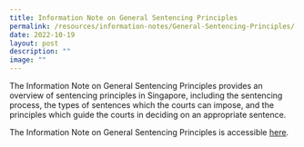 ```yaml
---
title: Information Note on General Sentencing Principles
permalink: /resources/information-notes/General-Sentencing-Principles/
date: 2022-10-19
layout: post
description: ""
image: ""
---
```



The Information Note on General Sentencing Principles provides an overview of sentencing principles in Singapore, including the sentencing process, the types of sentences which the courts can impose, and the principles which guide the courts in deciding on an appropriate sentence.

The Information Note on General Sentencing Principles is accessible [here](/files/TEST%20INFO%20NOTE.pdf).